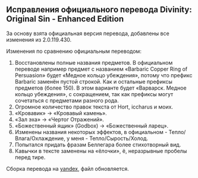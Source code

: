 Исправления официального перевода Divinity: Original Sin - Enhanced Edition
---------------------------------------------------------------------------

За основу взята официальная версия перевода, добавлены все изменения из 2.0.119.430.

Изменения по сравнению официальным переводом:

1. Восстановлены полные названия предметов. В официальном переводе например предмет с названием «Barbaric Copper Ring of Persuasion» будет «Медное кольцо убеждения», потому что префикс Barbaric заменён пустой строкой. Как и остальные префиксы предметов (более 150). В этом варианте будет «Варварск. Медное кольцо убеждения», с сокращением, так как префиксы могут сочетаться с предметами разного рода.
2. Огромное количество правок текста от Hort, iccharus и моих.
3. «Кровавик» -> «Кровавый камень».
4. «Зал эха» -> «Чертог Отражений».
5. «Божественный ящик» (Godbox) -> «Божественный ларец».
6. Изменены названия некоторых эффектов, в официальном - Тепло/Влага/Охлаждение, у меня - Тепло/Сырость/Холод.
7. Попытался придать фразам Беллегара более стихотворный вид.
8. Кавычки в тексте заменены на «ёлочки», ё, неразрывные пробелы перед тире.

Сборка перевода на [yandex](https://yadi.sk/d/XIEaZ3dYmYFrT), файл обновляется.